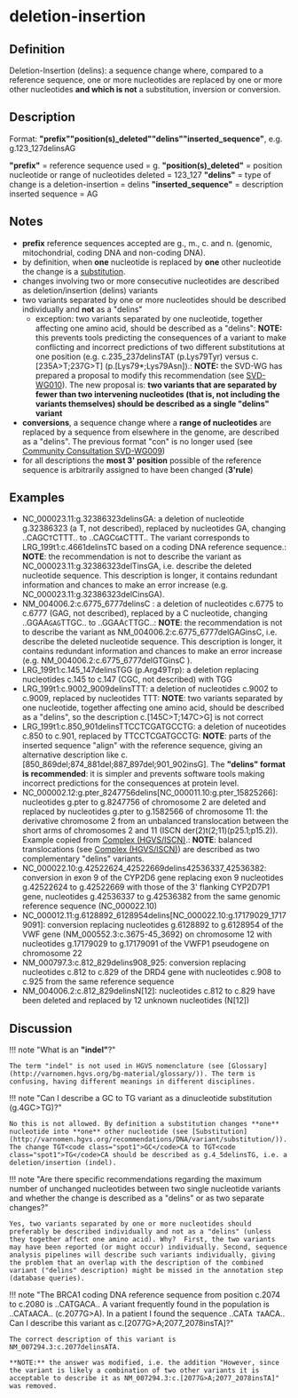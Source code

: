 # deletion-insertion

## Definition

Deletion-Insertion (delins): a sequence change where, compared to a reference sequence, one or more nucleotides are replaced by one or more other nucleotides **and which is not** a substitution, inversion or conversion.

## Description

Format: **"prefix""position(s)\_deleted""delins""inserted_sequence"**, e.g. g.123_127delinsAG

**"prefix"** = reference sequence used = g. **"position(s)\_deleted"** = position nucleotide or range of nucleotides deleted = 123_127 **"delins"** = type of change is a deletion-insertion = delins **"inserted_sequence"** = description inserted sequence = AG

## Notes

- **prefix** reference sequences accepted are g., m., c. and n. (genomic, mitochondrial, coding DNA and non-coding DNA).
- by definition, when **one** nucleotide is replaced by **one** other nucleotide the change is a [substitution](substitution.md).
- changes involving two or more consecutive nucleotides are described as deletion/insertion (delins) variants
- two variants separated by one or more nucleotides should be described individually and **not** as a "delins"
  - exception: two variants separated by one nucleotide, together affecting one amino acid, should be described as a "delins": **NOTE:** this prevents tools predicting the consequences of a variant to make conflicting and incorrect predictions of two different substitutions at one position (e.g. c.235_237delinsTAT (p.Lys79Tyr) versus c.[235A>T;237G>T] (p.[Lys79*;Lys79Asn]).: **NOTE:** the SVD-WG has prepared a proposal to modify this recommendation (see [SVD-WG010](../../consultation/SVD-WG010.md)). The new proposal is: **two variants that are separated by fewer than two intervening nucleotides (that is, not including the variants themselves) should be described as a single "delins" variant**
- **conversions**, a sequence change where a **range of nucleotides** are replaced by a sequence from elsewhere in the genome, are described as a "delins". The previous format "con" is no longer used (see [Community Consultation SVD-WG009](../../consultation/SVD-WG009.md))
- for all descriptions the **most 3' position** possible of the reference sequence is arbitrarily assigned to have been changed (**3'rule**)

## Examples

- NC_000023.11:g.32386323delinsGA: a deletion of nucleotide g.32386323 (a T, not described), replaced by nucleotides GA, changing ..CAGC<code class="spot1">T</code>CTTT.. to ..CAGC<code class="spot1">GA</code>CTTT.. The variant corresponds to LRG_199t1:c.4661delinsTC based on a coding DNA reference sequence.: **NOTE**: the recommendation is not to describe the variant as NC_000023.11:g.32386323delTinsGA, i.e. describe the deleted nucleotide sequence. This description is longer, it contains redundant information and chances to make an error increase (e.g. NC_000023.11:g.32386323delCinsGA).
- NM_004006.2:c.6775_6777delinsC : a deletion of nucleotides c.6775 to c.6777 (GAG, not described), replaced by a C nucleotide, changing ..GGAA<code class="spot1">GAG</code>TTGC.. to ..GGAA<code class="spot1">C</code>TTGC..: **NOTE**: the recommendation is not to describe the variant as NM_004006.2:c.6775_6777delGAGinsC, i.e. describe the deleted nucleotide sequence. This description is longer, it contains redundant information and chances to make an error increase (e.g. NM_004006.2:c.6775_6777delGTGinsC ).
- LRG_199t1:c.145_147delinsTGG (p.Arg49Trp): a deletion replacing nucleotides c.145 to c.147 (CGC, not described) with TGG
- LRG_199t1:c.9002_9009delinsTTT: a deletion of nucleotides c.9002 to c.9009, replaced by nucleotides TTT: **NOTE**: two variants separated by one nucleotide, together affecting one amino acid, should be described as a "delins", so the description c.[145C>T;147C>G] is not correct
- LRG_199t1:c.850_901delinsTTCCTCGATGCCTG: a deletion of nuceotides c.850 to c.901, replaced by TTCCTCGATGCCTG: **NOTE**: parts of the inserted sequence "align" with the reference sequence, giving an alternative description like c.[850\_869del;874\_881del;887\_897del;901\_902insG]. The **"delins" format is recommended**: it is simpler and prevents software tools making incorrect predictions for the consequences at protein level.
- NC_000002.12:g.pter_8247756delins\[NC_000011.10:g.pter_15825266\]: nucleotides g.pter to g.8247756 of chromosome 2 are deleted and replaced by nucleotides g.pter to g.1582566 of chromosome 11: the derivative chromosome 2 from an unbalanced translocation between the short arms of chromosomes 2 and 11 (ISCN der(2)t(2;11)(p25.1;p15.2)). Example copied from [Complex (HGVS/ISCN)](complex.md).: **NOTE**: balanced translocations (see [Complex (HGVS/ISCN)](complex.md)) are described as two complementary "delins" variants.
- NC_000022.10:g.42522624_42522669delins42536337_42536382: conversion in exon 9 of the CYP2D6 gene replacing exon 9 nucleotides g.42522624 to g.42522669 with those of the 3' flanking CYP2D7P1 gene, nucleotides g.42536337 to g.42536382 from the same genomic reference sequence (NC_000022.10)
- NC_000012.11:g.6128892_6128954delins[NC\_000022.10:g.17179029\_17179091]: conversion replacing nucleotides g.6128892 to g.6128954 of the VWF gene (NM_000552.3:c.3675-45_3692) on chromosome 12 with nucleotides g.17179029 to g.17179091 of the VWFP1 pseudogene on chromosome 22
- NM_000797.3:c.812_829delins908_925: conversion replacing nucleotides c.812 to c.829 of the DRD4 gene with nucleotides c.908 to c.925 from the same reference sequence
- NM_004006.2:c.812_829delinsN[12]: nucleotides c.812 to c.829 have been deleted and replaced by 12 unknown nucleotides (N[12])

## Discussion

!!! note "What is an **"indel"**?"

    The term "indel" is not used in HGVS nomenclature (see [Glossary](http://varnomen.hgvs.org/bg-material/glossary/)). The term is confusing, having different meanings in different disciplines.

!!! note "Can I describe a GC to TG variant as a dinucleotide substitution (g.4GC>TG)?"

    No this is not allowed. By definition a substitution changes **one** nucleotide into **one** other nucleotide (see [Substitution](http://varnomen.hgvs.org/recommendations/DNA/variant/substitution/)). The change TGT<code class="spot1">GC</code>CA to TGT<code class="spot1">TG</code>CA should be described as g.4_5delinsTG, i.e. a deletion/insertion (indel).

!!! note "Are there specific recommendations regarding the maximum number of unchanged nucleotides between two single nucleotide variants and whether the change is described as a "delins" or as two separate changes?"

    Yes, two variants separated by one or more nucleotides should preferably be described individually and not as a "delins" (unless they together affect one amino acid). Why?  First, the two variants may have been reported (or might occur) individually. Second, sequence analysis pipelines will describe such variants individually, giving the problem that an overlap with the description of the combined variant ("delins" description) might be missed in the annotation step (database queries).

!!! note "The BRCA1 coding DNA reference sequence from position c.2074 to c.2080 is ..CATGACA.. A variant frequently found in the population is ..CAT<code class="spot1">A</code>ACA.. (c.2077G>A). In a patient I found the sequence ..CAT<code class="spot1">A TA</code>ACA.. Can I describe this variant as c.[2077G>A;2077_2078insTA]?"

    The correct description of this variant is NM_007294.3:c.2077delinsATA.

    **NOTE:** the answer was modified, i.e. the addition "However, since the variant is likely a combination of two other variants it is acceptable to describe it as NM_007294.3:c.[2077G>A;2077_2078insTA]" was removed.
